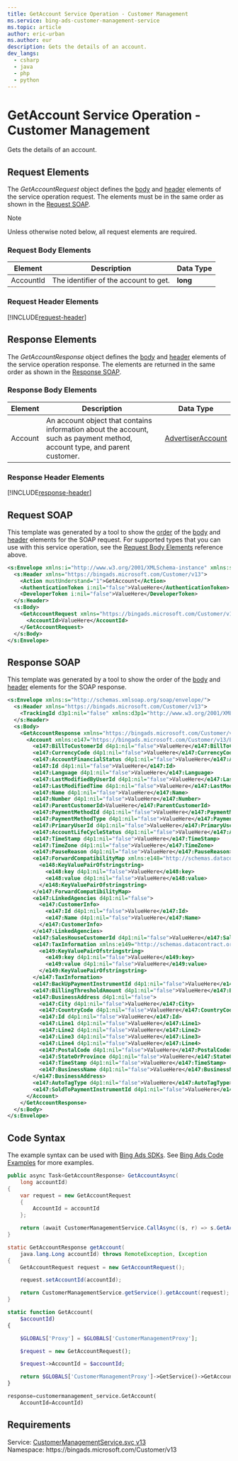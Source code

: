 ```yaml
---
title: GetAccount Service Operation - Customer Management
ms.service: bing-ads-customer-management-service
ms.topic: article
author: eric-urban
ms.author: eur
description: Gets the details of an account.
dev_langs: 
  - csharp
  - java
  - php
  - python
---
```

# GetAccount Service Operation - Customer Management
Gets the details of an account.

## <a name="request"></a>Request Elements
The *GetAccountRequest* object defines the [body](#request-body) and [header](#request-header) elements of the service operation request. The elements must be in the same order as shown in the [Request SOAP](#request-soap). 

> [!NOTE]
> Unless otherwise noted below, all request elements are required.

### <a name="request-body"></a>Request Body Elements

|Element|Description|Data Type|
|-----------|---------------|-------------|
|<a name="accountid"></a>AccountId|The identifier of the account to get.|**long**|

### <a name="request-header"></a>Request Header Elements
[!INCLUDE[request-header](./includes/request-header.md)]

## <a name="response"></a>Response Elements
The *GetAccountResponse* object defines the [body](#response-body) and [header](#response-header) elements of the service operation response. The elements are returned in the same order as shown in the [Response SOAP](#response-soap).

### <a name="response-body"></a>Response Body Elements

|Element|Description|Data Type|
|-----------|---------------|-------------|
|<a name="account"></a>Account|An account object that contains information about the account, such as payment method, account type, and parent customer.|[AdvertiserAccount](advertiseraccount.md)|

### <a name="response-header"></a>Response Header Elements
[!INCLUDE[response-header](./includes/response-header.md)]

## <a name="request-soap"></a>Request SOAP
This template was generated by a tool to show the [order](../guides/services-protocol.md#element-order) of the [body](#request-body) and [header](#request-header) elements for the SOAP request. For supported types that you can use with this service operation, see the [Request Body Elements](#request-header) reference above.

```xml
<s:Envelope xmlns:i="http://www.w3.org/2001/XMLSchema-instance" xmlns:s="http://schemas.xmlsoap.org/soap/envelope/">
  <s:Header xmlns="https://bingads.microsoft.com/Customer/v13">
    <Action mustUnderstand="1">GetAccount</Action>
    <AuthenticationToken i:nil="false">ValueHere</AuthenticationToken>
    <DeveloperToken i:nil="false">ValueHere</DeveloperToken>
  </s:Header>
  <s:Body>
    <GetAccountRequest xmlns="https://bingads.microsoft.com/Customer/v13">
      <AccountId>ValueHere</AccountId>
    </GetAccountRequest>
  </s:Body>
</s:Envelope>
```

## <a name="response-soap"></a>Response SOAP
This template was generated by a tool to show the order of the [body](#response-body) and [header](#response-header) elements for the SOAP response.

```xml
<s:Envelope xmlns:s="http://schemas.xmlsoap.org/soap/envelope/">
  <s:Header xmlns="https://bingads.microsoft.com/Customer/v13">
    <TrackingId d3p1:nil="false" xmlns:d3p1="http://www.w3.org/2001/XMLSchema-instance">ValueHere</TrackingId>
  </s:Header>
  <s:Body>
    <GetAccountResponse xmlns="https://bingads.microsoft.com/Customer/v13">
      <Account xmlns:e147="https://bingads.microsoft.com/Customer/v13/Entities" d4p1:nil="false" xmlns:d4p1="http://www.w3.org/2001/XMLSchema-instance">
        <e147:BillToCustomerId d4p1:nil="false">ValueHere</e147:BillToCustomerId>
        <e147:CurrencyCode d4p1:nil="false">ValueHere</e147:CurrencyCode>
        <e147:AccountFinancialStatus d4p1:nil="false">ValueHere</e147:AccountFinancialStatus>
        <e147:Id d4p1:nil="false">ValueHere</e147:Id>
        <e147:Language d4p1:nil="false">ValueHere</e147:Language>
        <e147:LastModifiedByUserId d4p1:nil="false">ValueHere</e147:LastModifiedByUserId>
        <e147:LastModifiedTime d4p1:nil="false">ValueHere</e147:LastModifiedTime>
        <e147:Name d4p1:nil="false">ValueHere</e147:Name>
        <e147:Number d4p1:nil="false">ValueHere</e147:Number>
        <e147:ParentCustomerId>ValueHere</e147:ParentCustomerId>
        <e147:PaymentMethodId d4p1:nil="false">ValueHere</e147:PaymentMethodId>
        <e147:PaymentMethodType d4p1:nil="false">ValueHere</e147:PaymentMethodType>
        <e147:PrimaryUserId d4p1:nil="false">ValueHere</e147:PrimaryUserId>
        <e147:AccountLifeCycleStatus d4p1:nil="false">ValueHere</e147:AccountLifeCycleStatus>
        <e147:TimeStamp d4p1:nil="false">ValueHere</e147:TimeStamp>
        <e147:TimeZone d4p1:nil="false">ValueHere</e147:TimeZone>
        <e147:PauseReason d4p1:nil="false">ValueHere</e147:PauseReason>
        <e147:ForwardCompatibilityMap xmlns:e148="http://schemas.datacontract.org/2004/07/System.Collections.Generic" d4p1:nil="false">
          <e148:KeyValuePairOfstringstring>
            <e148:key d4p1:nil="false">ValueHere</e148:key>
            <e148:value d4p1:nil="false">ValueHere</e148:value>
          </e148:KeyValuePairOfstringstring>
        </e147:ForwardCompatibilityMap>
        <e147:LinkedAgencies d4p1:nil="false">
          <e147:CustomerInfo>
            <e147:Id d4p1:nil="false">ValueHere</e147:Id>
            <e147:Name d4p1:nil="false">ValueHere</e147:Name>
          </e147:CustomerInfo>
        </e147:LinkedAgencies>
        <e147:SalesHouseCustomerId d4p1:nil="false">ValueHere</e147:SalesHouseCustomerId>
        <e147:TaxInformation xmlns:e149="http://schemas.datacontract.org/2004/07/System.Collections.Generic" d4p1:nil="false">
          <e149:KeyValuePairOfstringstring>
            <e149:key d4p1:nil="false">ValueHere</e149:key>
            <e149:value d4p1:nil="false">ValueHere</e149:value>
          </e149:KeyValuePairOfstringstring>
        </e147:TaxInformation>
        <e147:BackUpPaymentInstrumentId d4p1:nil="false">ValueHere</e147:BackUpPaymentInstrumentId>
        <e147:BillingThresholdAmount d4p1:nil="false">ValueHere</e147:BillingThresholdAmount>
        <e147:BusinessAddress d4p1:nil="false">
          <e147:City d4p1:nil="false">ValueHere</e147:City>
          <e147:CountryCode d4p1:nil="false">ValueHere</e147:CountryCode>
          <e147:Id d4p1:nil="false">ValueHere</e147:Id>
          <e147:Line1 d4p1:nil="false">ValueHere</e147:Line1>
          <e147:Line2 d4p1:nil="false">ValueHere</e147:Line2>
          <e147:Line3 d4p1:nil="false">ValueHere</e147:Line3>
          <e147:Line4 d4p1:nil="false">ValueHere</e147:Line4>
          <e147:PostalCode d4p1:nil="false">ValueHere</e147:PostalCode>
          <e147:StateOrProvince d4p1:nil="false">ValueHere</e147:StateOrProvince>
          <e147:TimeStamp d4p1:nil="false">ValueHere</e147:TimeStamp>
          <e147:BusinessName d4p1:nil="false">ValueHere</e147:BusinessName>
        </e147:BusinessAddress>
        <e147:AutoTagType d4p1:nil="false">ValueHere</e147:AutoTagType>
        <e147:SoldToPaymentInstrumentId d4p1:nil="false">ValueHere</e147:SoldToPaymentInstrumentId>
      </Account>
    </GetAccountResponse>
  </s:Body>
</s:Envelope>
```

## <a name="example"></a>Code Syntax
The example syntax can be used with [Bing Ads SDKs](../guides/client-libraries.md). See [Bing Ads Code Examples](../guides/code-examples.md) for more examples.
```csharp
public async Task<GetAccountResponse> GetAccountAsync(
	long accountId)
{
	var request = new GetAccountRequest
	{
		AccountId = accountId
	};

	return (await CustomerManagementService.CallAsync((s, r) => s.GetAccountAsync(r), request));
}
```
```java
static GetAccountResponse getAccount(
	java.lang.Long accountId) throws RemoteException, Exception
{
	GetAccountRequest request = new GetAccountRequest();

	request.setAccountId(accountId);

	return CustomerManagementService.getService().getAccount(request);
}
```
```php
static function GetAccount(
	$accountId)
{

	$GLOBALS['Proxy'] = $GLOBALS['CustomerManagementProxy'];

	$request = new GetAccountRequest();

	$request->AccountId = $accountId;

	return $GLOBALS['CustomerManagementProxy']->GetService()->GetAccount($request);
}
```
```python
response=customermanagement_service.GetAccount(
	AccountId=AccountId)
```

## Requirements
Service: [CustomerManagementService.svc v13](https://clientcenter.api.bingads.microsoft.com/Api/CustomerManagement/v13/CustomerManagementService.svc)  
Namespace: https\://bingads.microsoft.com/Customer/v13  

